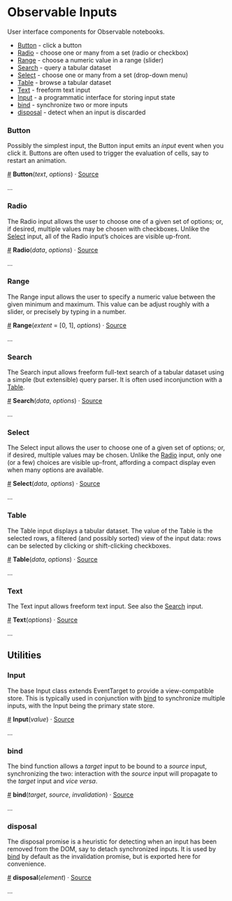 # Observable Inputs

User interface components for Observable notebooks.

* [Button](#Button) - click a button
* [Radio](#Radio) - choose one or many from a set (radio or checkbox)
* [Range](#Range) - choose a numeric value in a range (slider)
* [Search](#Search) - query a tabular dataset
* [Select](#Select) - choose one or many from a set (drop-down menu)
* [Table](#Table) - browse a tabular dataset
* [Text](#Text) - freeform text input
* [Input](#Input) - a programmatic interface for storing input state
* [bind](#bind) - synchronize two or more inputs
* [disposal](#disposal) - detect when an input is discarded

### Button

Possibly the simplest input, the Button input emits an *input* event when you click it. Buttons are often used to trigger the evaluation of cells, say to restart an animation.

<a name="Button" href="#Button">#</a> <b>Button</b>(<i>text</i>, <i>options</i>) · [Source](./src/button.js)

…

### Radio

The Radio input allows the user to choose one of a given set of options; or, if desired, multiple values may be chosen with checkboxes. Unlike the [Select](#Select) input, all of the Radio input’s choices are visible up-front.

<a name="Radio" href="#Radio">#</a> <b>Radio</b>(<i>data</i>, <i>options</i>) · [Source](./src/radio.js)

…

### Range

The Range input allows the user to specify a numeric value between the given minimum and maximum. This value can be adjust roughly with a slider, or precisely by typing in a number.

<a name="Range" href="#Range">#</a> <b>Range</b>(<i>extent</i> = [0, 1], <i>options</i>) · [Source](./src/range.js)

…

### Search

The Search input allows freeform full-text search of a tabular dataset using a simple (but extensible) query parser. It is often used inconjunction with a [Table](#Table).

<a name="Search" href="#Search">#</a> <b>Search</b>(<i>data</i>, <i>options</i>) · [Source](./src/search.js)

…

### Select

The Select input allows the user to choose one of a given set of options; or, if desired, multiple values may be chosen. Unlike the [Radio](#Radio) input, only one (or a few) choices are visible up-front, affording a compact display even when many options are available.

<a name="Select" href="#Select">#</a> <b>Select</b>(<i>data</i>, <i>options</i>) · [Source](./src/select.js)

…

### Table

The Table input displays a tabular dataset. The value of the Table is the selected rows, a filtered (and possibly sorted) view of the input data: rows can be selected by clicking or shift-clicking checkboxes.

<a name="Table" href="#Table">#</a> <b>Table</b>(<i>data</i>, <i>options</i>) · [Source](./src/table.js)

…

### Text

The Text input allows freeform text input. See also the [Search](#Search) input.

<a name="Text" href="#Text">#</a> <b>Text</b>(<i>options</i>) · [Source](./src/text.js)

…

## Utilities

### Input

The base Input class extends EventTarget to provide a view-compatible store. This is typically used in conjunction with [bind](#bind) to synchronize multiple inputs, with the Input being the primary state store.

<a name="Input" href="#Input">#</a> <b>Input</b>(<i>value</i>) · [Source](./src/input.js)

…

### bind

The bind function allows a *target* input to be bound to a *source* input, synchronizing the two: interaction with the *source* input will propagate to the *target* input and *vice versa*.

<a name="bind" href="#bind">#</a> <b>bind</b>(<i>target</i>, <i>source</i>, <i>invalidation</i>) · [Source](./src/bind.js)

…

### disposal

The disposal promise is a heuristic for detecting when an input has been removed from the DOM, say to detach synchronized inputs. It is used by [bind](#bind) by default as the invalidation promise, but is exported here for convenience.

<a name="disposal" href="#disposal">#</a> <b>disposal</b>(<i>element</i>) · [Source](./src/disposal.js)

…
